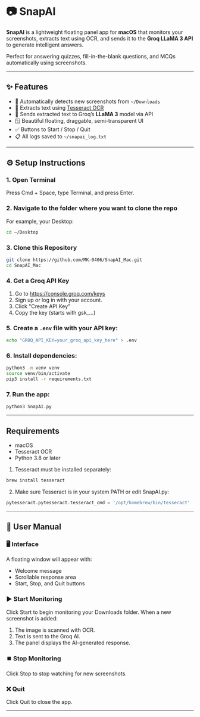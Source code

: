 # 📷 SnapAI

**SnapAI** is a lightweight floating panel app for **macOS** that monitors your screenshots, extracts text using OCR, and sends it to the **Groq LLaMA 3 API** to generate intelligent answers.

Perfect for answering quizzes, fill-in-the-blank questions, and MCQs automatically using screenshots.

---

## ✨ Features

- 📸 Automatically detects new screenshots from `~/Downloads`
- 🧠 Extracts text using [Tesseract OCR](https://github.com/tesseract-ocr/tesseract)
- 💬 Sends extracted text to Groq’s **LLaMA 3** model via API
- 🪟 Beautiful floating, draggable, semi-transparent UI
- ✅ Buttons to Start / Stop / Quit
- 📋 All logs saved to `~/snapai_log.txt`

---

## ⚙️ Setup Instructions

### 1. Open Terminal
Press Cmd + Space, type Terminal, and press Enter.

### 2. Navigate to the folder where you want to clone the repo
For example, your Desktop:

```bash
cd ~/Desktop
```

### 3. Clone this Repository

```bash
git clone https://github.com/MK-0406/SnapAI_Mac.git
cd SnapAI_Mac
```

### 4. Get a Groq API Key
1. Go to https://console.groq.com/keys
2. Sign up or log in with your account.
3. Click "Create API Key"
4. Copy the key (starts with gsk_...)

### 5. Create a `.env` file with your API key:

```bash
echo "GROQ_API_KEY=your_groq_api_key_here" > .env
```

### 6. Install dependencies:

```bash
python3 -m venv venv
source venv/bin/activate
pip3 install -r requirements.txt
```

### 7. Run the app:

```bash
python3 SnapAI.py
```

---

## Requirements

- macOS
- Tesseract OCR
- Python 3.8 or later

1. Tesseract must be installed separately:
  
```bash
brew install tesseract
```

2. Make sure Tesseract is in your system PATH or edit SnapAI.py:

```python
pytesseract.pytesseract.tesseract_cmd = '/opt/homebrew/bin/tesseract'
```

---

## 📘 User Manual

### 🖥️ Interface
A floating window will appear with:
- Welcome message
- Scrollable response area
- Start, Stop, and Quit buttons

### ▶️ Start Monitoring
Click Start to begin monitoring your Downloads folder. When a new screenshot is added:

1. The image is scanned with OCR.
2. Text is sent to the Groq AI.
3. The panel displays the AI-generated response.
   
### ⏹️ Stop Monitoring
Click Stop to stop watching for new screenshots.

### ❌ Quit
Click Quit to close the app.

---

